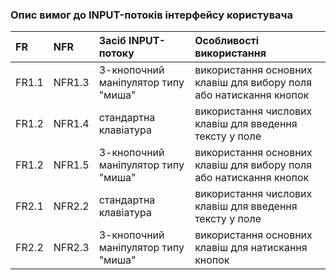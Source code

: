 ### Опис вимог до INPUT-потоків інтерфейсу користувача
|FR|NFR|Засіб INPUT-потоку|Особливості використання|
|:-|:-|:-|:-|
|FR1.1|NFR1.3|3-кнопочний маніпулятор типу "миша"|використання основних клавіш для вибору поля або натискання кнопок|
|FR1.2|NFR1.4|стандартна клавіатура|використання числових клавіш для введення тексту у поле|
|FR1.2|NFR1.5|3-кнопочний маніпулятор типу "миша"|використання основних клавіш для вибору поля або натискання кнопок|
|FR2.1|NFR2.2|стандартна клавіатура|використання числових клавіш для введення тексту у поле|
|FR2.2|NFR2.3|3-кнопочний маніпулятор типу "миша"|використання основних клавіш для натискання кнопок|
